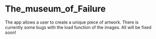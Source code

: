 # The_museum_of_Failure
The app allows a user to create a unique piece of artwork. There is currently some bugs with the load function of the images. All will be fixed soon!

